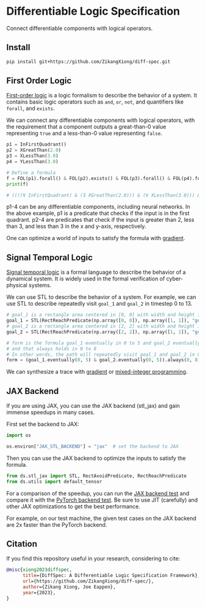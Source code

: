 # Differentiable Logic Specification

Connect differentiable components with logical operators.

## Install

```bash
pip install git+https://github.com/ZikangXiong/diff-spec.git
```

## First Order Logic

[First-order logic](https://en.wikipedia.org/wiki/First-order_logic) is a logic formalism to describe the behavior of a
system. It contains basic logic operators such as `and`, `or`, `not`, and quantifiers like `forall`, and `exists`.

We can connect any differentiable components with logical operators, with the requirement that a component outputs a
great-than-0 value representing
`true` and a less-than-0 value representing `false`.

```python
p1 = InFirstQuadrant()
p2 = XGreatThan(2.0)
p3 = XLessThan(3.0)
p4 = YLessThan(3.0)

# Define a formula
f = FOL(p1).forall() & FOL(p2).exists() & FOL(p3).forall() & FOL(p4).forall()
print(f)

# ((((∀ InFirstQuadrant) & (∃ XGreatThan(2.0))) & (∀ XLessThan(3.0))) & (∀ YLessThan(3.0)))
```

p1-4 can be any differentiable components, including neural networks. In the above example, p1 is a predicate that
checks if the input is in the first quadrant. p2-4 are predicates that check if the input is greater than 2, less than
3, and less than 3 in the x and y-axis, respectively.

One can optimize a world of inputs to satisfy the formula with [gradient](examples/fol/differentiability.py).

## Signal Temporal Logic

[Signal temporal logic](https://people.eecs.berkeley.edu/~sseshia/fmee/lectures/EECS294-98_Spring2014_STL_Lecture.pdf)
is a formal language to describe the behavior of a dynamical system. It is widely used in the formal verification of
cyber-physical systems.

We can use STL to describe the behavior of a system. For example, we can use STL to describe repeatedly visit `goal_1`
and `goal_2` in timestep 0 to 13.

```python
# goal_1 is a rectangle area centered in [0, 0] with width and height 1
goal_1 = STL(RectReachPredicate(np.array([0, 0]), np.array([1, 1]), "goal_1"))
# goal_2 is a rectangle area centered in [2, 2] with width and height 1
goal_2 = STL(RectReachPredicate(np.array([2, 2]), np.array([1, 1]), "goal_2"))

# form is the formula goal_1 eventually in 0 to 5 and goal_2 eventually in 0 to 5
# and that always holds in 0 to 8
# In other words, the path will repeatedly visit goal_1 and goal_2 in 0 to 13
form = (goal_1.eventually(0, 5) & goal_2.eventually(0, 5)).always(0, 8)
```

We can synthesize a trace with [gradient](examples/stl/differentiability.py)
or [mixed-integer programming](examples/stl/solver.py).

<!-- ## Probability Temporal Logic (Ongoing)
Probability temporal logic is an ongoing work integrating probability and random variables into temporal logic. It is useful in robot planning and control, reinforcement learning, and formal verification. -->

## JAX Backend

If you are using JAX, you can use the JAX backend (stl_jax) and gain immense speedups in many cases.

First set the backend to JAX:

```python
import os

os.environ["JAX_STL_BACKEND"] = "jax"  # set the backend to JAX
```

Then you can use the JAX backend to optimize the inputs to satisfy the formula.

```python
from ds.stl_jax import STL, RectAvoidPredicate, RectReachPredicate
from ds.utils import default_tensor
```

For a comparison of the speedup, you can run the [JAX backend test](tests/test_stl_jax.py) and compare it with
the [PyTorch backend test](tests/test_stl.py).
Be sure to use JIT (carefully) and other JAX optimizations to get the best performance.

For example, on our test machine, the given test cases on the JAX backend are 2x faster than the PyTorch backend.

## Citation

If you find this repository useful in your research, considering to cite:

```bibtex
@misc{xiong2023diffspec,
      title={DiffSpec: A Differentiable Logic Specification Framework},
      url={https://github.com/ZikangXiong/diff-spec/},
      author={Zikang Xiong, Joe Eappen},
      year={2023},
}
```

